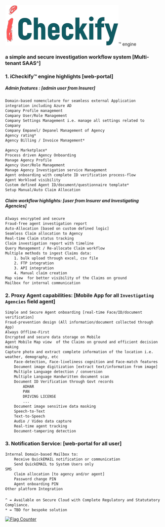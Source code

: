 <img src="risk.control.system/wwwroot/images/iCheckifyLogo.png" />™️ engine
### a simple and secure investigation workflow system [Multi-tenant SAAS^]

### 1. iCheckify™️ engine highlights [web-portal]

##### Admin features : [admin user from Insurer]

    Domain-based nomenclature for seamless external Application integration including Azure AD
    Company Profile management
    Company User/Role Management
    Company Settings Management i.e. manage all settings related to Company
    Company Empanel/ Depanel Management of Agency
    Agency rating*
    Agency Billing / Invoice Management* 

    Agency Marketplace*
    Process driven Agency Onboarding
    Manage Agency Profile
    Agency User/Role Management
    Manage Agency Investigation service Management
    Agent onboarding with complete ID verification process-flow
    Agent Workload visibility
    Custom defined Agent ID/document/questionnaire template*
    Setup Manual/Auto Claim Allocation

##### Claim workflow highlights: [user from Insurer and Investigating Agencies]

    Always encrypted and secure
    Fraud-free agent investigation report
    Auto-Allocation [based on custom defined logic]
    Seamless Claim allocation to Agency
    Real-time Claim status tracking
    Claim investigation report with timeline
    Query Management / Re-allocate Claim workflow
    Multiple methods to ingest Claims data:
        1. bulk upload through excel, csv file
        2. FTP integration
        3. API integration
        4. Manual claim creation
    Map view  for better visibility of the Claims on ground
    Mailbox for internal communication



### 2. Proxy Agent capabilities: [Mobile App for all `Investigating Agencies` field agent]

    Simple and Secure Agent onboarding [real-time Face/ID/document verification]
    Fraud-prevention design (All information/document collected through App) 
    Always Offline-First 
    Encrypted and secure data storage on Mobile
    Agent Mobile Map view  of the Claims on ground and efficient decision making
    Capture photo and extract complete information of the location i.e. weather, demography, etc
        Face-detection, Face-liveliness cognition and Face-match features
        Document image digitization [extract text/information from image]
        Multiple Language detection / conversion
        Multiple Language Handwritten document scan 
        Document ID Verification through Govt records
            ADHAR
            PAN
            DRIVING LICENSE
            ...
        Document image sensitive data masking
        Speech-to-Text
        Text-to-Speech 
        Audio / Video data capture
        Real-time agent tracking
        Document-tampering detection

### 3. Notification Service: [web-portal for all user]

    Internal Domain-based Mailbox to:
        Receive QuickEMAIL notification or communication
        Send QuickEMAIL to System Users only
    SMS 
        Claim allocation [to agency and/or agent]
        Password change PIN
        Agent onboarding PIN
    Other platform Integration

    
####
    ^ = Available on Secure Cloud with Complete Regulatory and Statutatory Compliance.
    * = TBD for bespoke solution


<a  href="http://s01.flagcounter.com/oH"><img  src="https://s01.flagcounter.com/countxl/oH/bg_FFFFFF/txt_000000/border_CCCCCC/columns_8/maxflags_12/viewers_Visits/labels_0/pageviews_0/flags_0/percent_0/"  alt="Flag Counter"  border="0"></a>